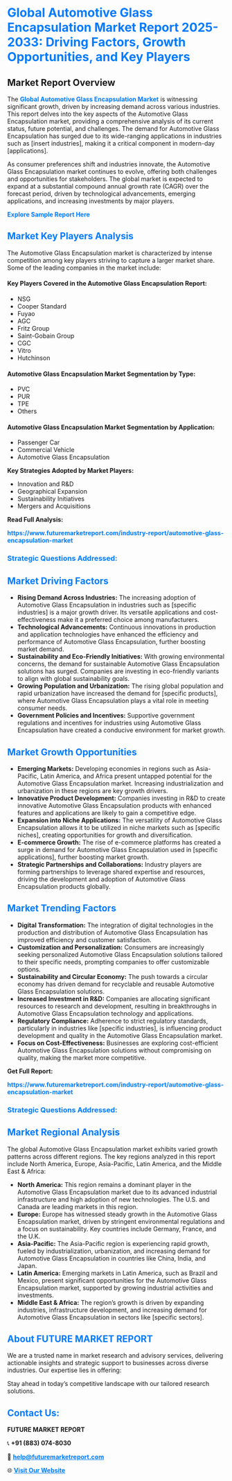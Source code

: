 <h1 style="color: #007BFF;">Global Automotive Glass Encapsulation Market Report 2025-2033: Driving Factors, Growth Opportunities, and Key Players</h1>

<section id="overview">
<h2>Market Report Overview</h2>
<p>The <a href="https://www.futuremarketreport.com/industry-report/automotive-glass-encapsulation-market" style="color: #007BFF; text-decoration: none;"><strong>Global Automotive Glass Encapsulation Market</strong></a> is witnessing significant growth, driven by increasing demand across various industries. This report delves into the key aspects of the Automotive Glass Encapsulation market, providing a comprehensive analysis of its current status, future potential, and challenges. The demand for Automotive Glass Encapsulation has surged due to its wide-ranging applications in industries such as [insert industries], making it a critical component in modern-day [applications].</p>
<p>As consumer preferences shift and industries innovate, the Automotive Glass Encapsulation market continues to evolve, offering both challenges and opportunities for stakeholders. The global market is expected to expand at a substantial compound annual growth rate (CAGR) over the forecast period, driven by technological advancements, emerging applications, and increasing investments by major players.</p>
</section>

<section id="overview">
<p><a href="https://www.futuremarketreport.com/request-sample/reportId=126591" style="color: #007BFF; text-decoration: none;"><strong>Explore Sample Report Here</strong></a></p>
</section>

<section id="key-players">
<h2 style="color: #007BFF;">Market Key Players Analysis</h2>
<p>The Automotive Glass Encapsulation market is characterized by intense competition among key players striving to capture a larger market share. Some of the leading companies in the market include:</p>
<h4>Key Players Covered in the Automotive Glass Encapsulation Report:</h4>
<ul><li>NSG</li><li>Cooper Standard</li><li>Fuyao</li><li>AGC</li><li>Fritz Group</li><li>Saint-Gobain Group</li><li>CGC</li><li>Vitro</li><li>Hutchinson</li></ul>
<h4>Automotive Glass Encapsulation Market Segmentation by Type:</h4>
<ul><li>PVC</li><li>PUR</li><li>TPE</li><li>Others</li></ul>

<h4>Automotive Glass Encapsulation Market Segmentation by Application:</h4>
<ul><li>Passenger Car</li><li>Commercial Vehicle</li><li>Automotive Glass Encapsulation</li></ul>
<p><strong>Key Strategies Adopted by Market Players:</strong></p>
<ul>
<li>Innovation and R&D</li>
<li>Geographical Expansion</li>
<li>Sustainability Initiatives</li>
<li>Mergers and Acquisitions</li>
</ul>
</section>

<section>
<p><strong>Read Full Analysis: </strong></p><a href="https://www.futuremarketreport.com/industry-report/automotive-glass-encapsulation-market" style="color: #007BFF; text-decoration: none;"><strong>https://www.futuremarketreport.com/industry-report/automotive-glass-encapsulation-market</strong></a>
<h3 style="color: #007BFF;">Strategic Questions Addressed:</h3>
</section>

<section id="driving-factors">
<h2 style="color: #007BFF;">Market Driving Factors</h2>
<ul>
<li><strong>Rising Demand Across Industries:</strong> The increasing adoption of Automotive Glass Encapsulation in industries such as [specific industries] is a major growth driver. Its versatile applications and cost-effectiveness make it a preferred choice among manufacturers.</li>
<li><strong>Technological Advancements:</strong> Continuous innovations in production and application technologies have enhanced the efficiency and performance of Automotive Glass Encapsulation, further boosting market demand.</li>
<li><strong>Sustainability and Eco-Friendly Initiatives:</strong> With growing environmental concerns, the demand for sustainable Automotive Glass Encapsulation solutions has surged. Companies are investing in eco-friendly variants to align with global sustainability goals.</li>
<li><strong>Growing Population and Urbanization:</strong> The rising global population and rapid urbanization have increased the demand for [specific products], where Automotive Glass Encapsulation plays a vital role in meeting consumer needs.</li>
<li><strong>Government Policies and Incentives:</strong> Supportive government regulations and incentives for industries using Automotive Glass Encapsulation have created a conducive environment for market growth.</li>
</ul>
</section>

<section id="growth-opportunities">
<h2 style="color: #007BFF;">Market Growth Opportunities</h2>
<ul>
<li><strong>Emerging Markets:</strong> Developing economies in regions such as Asia-Pacific, Latin America, and Africa present untapped potential for the Automotive Glass Encapsulation market. Increasing industrialization and urbanization in these regions are key growth drivers.</li>
<li><strong>Innovative Product Development:</strong> Companies investing in R&D to create innovative Automotive Glass Encapsulation products with enhanced features and applications are likely to gain a competitive edge.</li>
<li><strong>Expansion into Niche Applications:</strong> The versatility of Automotive Glass Encapsulation allows it to be utilized in niche markets such as [specific niches], creating opportunities for growth and diversification.</li>
<li><strong>E-commerce Growth:</strong> The rise of e-commerce platforms has created a surge in demand for Automotive Glass Encapsulation used in [specific applications], further boosting market growth.</li>
<li><strong>Strategic Partnerships and Collaborations:</strong> Industry players are forming partnerships to leverage shared expertise and resources, driving the development and adoption of Automotive Glass Encapsulation products globally.</li>
</ul>
</section>

<section id="trending-factors">
<h2 style="color: #007BFF;">Market Trending Factors</h2>
<ul>
<li><strong>Digital Transformation:</strong> The integration of digital technologies in the production and distribution of Automotive Glass Encapsulation has improved efficiency and customer satisfaction.</li>
<li><strong>Customization and Personalization:</strong> Consumers are increasingly seeking personalized Automotive Glass Encapsulation solutions tailored to their specific needs, prompting companies to offer customizable options.</li>
<li><strong>Sustainability and Circular Economy:</strong> The push towards a circular economy has driven demand for recyclable and reusable Automotive Glass Encapsulation solutions.</li>
<li><strong>Increased Investment in R&D:</strong> Companies are allocating significant resources to research and development, resulting in breakthroughs in Automotive Glass Encapsulation technology and applications.</li>
<li><strong>Regulatory Compliance:</strong> Adherence to strict regulatory standards, particularly in industries like [specific industries], is influencing product development and quality in the Automotive Glass Encapsulation market.</li>
<li><strong>Focus on Cost-Effectiveness:</strong> Businesses are exploring cost-efficient Automotive Glass Encapsulation solutions without compromising on quality, making the market more competitive.</li>
</ul>
</section>

<section>
<p><strong>Get Full Report: </strong></p><a href="https://www.futuremarketreport.com/industry-report/automotive-glass-encapsulation-market" style="color: #007BFF; text-decoration: none;"><strong>https://www.futuremarketreport.com/industry-report/automotive-glass-encapsulation-market</strong></a>
<h3 style="color: #007BFF;">Strategic Questions Addressed:</h3>
</section>


<section id="regional-analysis">
<h2 style="color: #007BFF;">Market Regional Analysis</h2>
<p>The global Automotive Glass Encapsulation market exhibits varied growth patterns across different regions. The key regions analyzed in this report include North America, Europe, Asia-Pacific, Latin America, and the Middle East & Africa:</p>
<ul>
<li><strong>North America:</strong> This region remains a dominant player in the Automotive Glass Encapsulation market due to its advanced industrial infrastructure and high adoption of new technologies. The U.S. and Canada are leading markets in this region.</li>
<li><strong>Europe:</strong> Europe has witnessed steady growth in the Automotive Glass Encapsulation market, driven by stringent environmental regulations and a focus on sustainability. Key countries include Germany, France, and the U.K.</li>
<li><strong>Asia-Pacific:</strong> The Asia-Pacific region is experiencing rapid growth, fueled by industrialization, urbanization, and increasing demand for Automotive Glass Encapsulation in countries like China, India, and Japan.</li>
<li><strong>Latin America:</strong> Emerging markets in Latin America, such as Brazil and Mexico, present significant opportunities for the Automotive Glass Encapsulation market, supported by growing industrial activities and investments.</li>
<li><strong>Middle East & Africa:</strong> The region’s growth is driven by expanding industries, infrastructure development, and increasing demand for Automotive Glass Encapsulation in sectors like [specific sectors].</li>
</ul>
</section>

<footer>
<h2 style="color: #007BFF;">About FUTURE MARKET REPORT</h2>
<p>We are a trusted name in market research and advisory services, delivering actionable insights and strategic support to businesses across diverse industries. Our expertise lies in offering:</p>

<p>Stay ahead in today’s competitive landscape with our tailored research solutions.</p>

<h2 style="color: #007BFF;">Contact Us:</h2>
<p><strong>FUTURE MARKET REPORT</strong></p>
<p>📞 <strong>+91 (883) 074-8030</strong></p>
<p>📧 <strong><a href="mailto:help@futuremarketreport.com" style="color: #007BFF;">help@futuremarketreport.com</a></strong></p>
<p>🌐 <strong><a href="https://www.futuremarketreport.com/" style="color: #007BFF;">Visit Our Website</a></strong></p>
</footer>